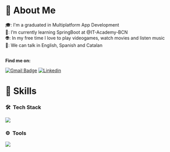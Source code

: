 <h1>👋 About Me</h1>
  🎓: I'm a graduated in Multiplatform App Development <br>
  🌱: I’m currently learning SpringBoot at @IT-Academy-BCN<br>
  👽: In my free time I love to play videogames, watch movies and listen music <br>
  💬: We can talk in English, Spanish and Catalan <br>
  <br>

  **Find me on:**

[![Gmail Badge](https://img.shields.io/badge/-Gmail-c71610?style=flat&logo=Gmail&logoColor=white&link=mailto:tk7.mrm@gmail.com)](mailto:tk7.mrm@gmail.com)
[![Linkedin](https://img.shields.io/badge/-Linkedin-blue?style=flat&logo=Linkedin&logoColor=white&link=https://www.linkedin.com/in/lnkdin-matiasmeza/)](https://www.linkedin.com/in/lnkdin-matiasmeza/)


<h1>👻 Skills</h1>

### 🛠 &nbsp;Tech Stack
<p align="left">
  <a href="https://github.com/RustyGearBox">
    <img src="https://skillicons.dev/icons?i=java,spring,mysql,mongodb,html,css,bootstrap,postman," />
  </a>
</p>

### ⚙️ &nbsp;Tools
<p align="left">
  <a href="https://github.com/RustyGearBox">
    <img src="https://skillicons.dev/icons?i=git,github,idea,vscode,windows,netbeans" />
  </a>
</p>
